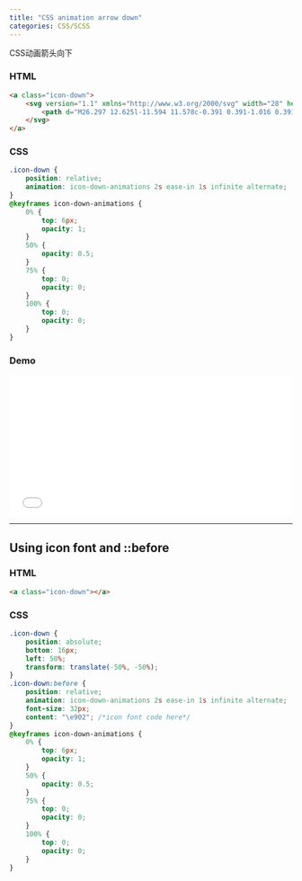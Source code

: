 ```yaml
---
title: "CSS animation arrow down"
categories: CSS/SCSS
---
```


CSS动画箭头向下

### HTML

```html
<a class="icon-down">
    <svg version="1.1" xmlns="http://www.w3.org/2000/svg" width="28" height="28" viewBox="0 0 28 28">
        <path d="M26.297 12.625l-11.594 11.578c-0.391 0.391-1.016 0.391-1.406 0l-11.594-11.578c-0.391-0.391-0.391-1.031 0-1.422l2.594-2.578c0.391-0.391 1.016-0.391 1.406 0l8.297 8.297 8.297-8.297c0.391-0.391 1.016-0.391 1.406 0l2.594 2.578c0.391 0.391 0.391 1.031 0 1.422z"></path>
    </svg>
</a>
```

<!-- more -->

### CSS

```css
.icon-down {
    position: relative;
    animation: icon-down-animations 2s ease-in 1s infinite alternate;
}
@keyframes icon-down-animations {
    0% {
        top: 6px;
        opacity: 1;
    }
    50% {
        opacity: 0.5;
    }
    75% {
        top: 0;
        opacity: 0;
    }
    100% {
        top: 0;
        opacity: 0;
    }
}
```

### Demo

<iframe height='250' scrolling='no' title='CSS animation arrow down' src='//codepen.io/lcrccr/embed/preview/WzLaEN/?height=250&theme-id=33119&default-tab=result&embed-version=2' frameborder='no' allowtransparency='true' allowfullscreen='true' style='width: 100%;'>See the Pen <a href='https://codepen.io/lcrccr/pen/WzLaEN/'>CSS animation arrow down</a> by Leslie Lai (<a href='https://codepen.io/lcrccr'>@lcrccr</a>) on <a href='https://codepen.io'>CodePen</a>.
</iframe>

---

## Using icon font and ::before

### HTML

```html
<a class="icon-down"></a>
``` 

### CSS

```css
.icon-down {
    position: absolute;
    bottom: 16px;
    left: 50%;
    transform: translate(-50%, -50%);
}
.icon-down:before {
    position: relative;
    animation: icon-down-animations 2s ease-in 1s infinite alternate;
    font-size: 32px;
    content: "\e902"; /*icon font code here*/
}
@keyframes icon-down-animations {
    0% {
        top: 6px;
        opacity: 1;
    }
    50% {
        opacity: 0.5;
    }
    75% {
        top: 0;
        opacity: 0;
    }
    100% {
        top: 0;
        opacity: 0;
    }
}
```